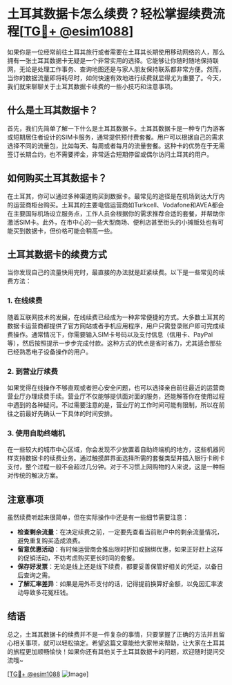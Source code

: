 # 土耳其数据卡怎么续费？轻松掌握续费流程[[TG💪+ @esim1088](https://t.me/s/esim1088)]

如果你是一位经常前往土耳其旅行或者需要在土耳其长期使用移动网络的人，那么拥有一张土耳其数据卡无疑是一个非常实用的选择。它能够让你随时随地保持联网，无论是处理工作事务、查询地图还是与家人朋友保持联系都非常方便。然而，当你的数据流量即将耗尽时，如何快速有效地进行续费就显得尤为重要了。今天，我们就来聊聊关于土耳其数据卡续费的一些小技巧和注意事项。

## 什么是土耳其数据卡？

首先，我们先简单了解一下什么是土耳其数据卡。土耳其数据卡是一种专门为游客或短期居住者设计的SIM卡服务，通常提供预付费套餐。用户可以根据自己的需求选择不同的流量包，比如每天、每周或者每月的流量套餐。这种卡的优势在于无需签订长期合约，也不需要押金，非常适合短期停留或偶尔访问土耳其的用户。

## 如何购买土耳其数据卡？

在土耳其，你可以通过多种渠道购买到数据卡。最常见的途径是在机场到达大厅内的运营商柜台购买。土耳其的主要电信运营商如Turkcell、Vodafone和AVEA都会在主要国际机场设立服务点，工作人员会根据你的需求推荐合适的套餐，并帮助你激活SIM卡。此外，在市中心的一些大型商场、便利店甚至街头的小摊贩处也有可能买到数据卡，但价格可能会稍高一些。

## 土耳其数据卡的续费方式

当你发现自己的流量快用完时，最直接的办法就是赶紧续费。以下是一些常见的续费方法：

### 1. 在线续费

随着互联网技术的发展，在线续费已经成为一种非常便捷的方式。大多数土耳其的数据卡运营商都提供了官方网站或者手机应用程序，用户只需登录账户即可完成续费操作。通常情况下，你需要输入SIM卡号码以及支付信息（信用卡、PayPal等），然后按照提示一步步完成付款。这种方式的优点是省时省力，尤其适合那些已经熟悉电子设备操作的用户。

### 2. 到营业厅续费

如果觉得在线操作不够直观或者担心安全问题，也可以选择亲自前往最近的运营商营业厅办理续费手续。营业厅不仅能够提供面对面的服务，还能解答你在使用过程中遇到的各种疑问。不过需要注意的是，营业厅的工作时间可能有限制，所以在前往之前最好先确认一下具体的时间安排。

### 3. 使用自助终端机

在一些较大的城市中心区域，你会发现不少放置着自助终端机的地方，这些机器同样支持数据卡的续费业务。通过触摸屏界面选择所需的套餐类型并插入银行卡刷卡支付，整个过程一般不会超过几分钟。对于不习惯上网购物的人来说，这是一种相对传统的解决方案。

## 注意事项

虽然续费听起来很简单，但在实际操作中还是有一些细节需要注意：

- **检查剩余流量**：在决定续费之前，一定要先查看当前账户中的剩余流量情况，避免重复购买造成浪费。
- **留意优惠活动**：有时候运营商会推出限时折扣或捆绑优惠，如果正好赶上这样的促销活动，不妨考虑购买更长时间的套餐。
- **保存好发票**：无论是线上还是线下续费，都要妥善保管好相关的凭证，以备日后查询之需。
- **了解汇率差异**：如果是用外币支付的话，记得提前换算好金额，以免因汇率波动导致多花冤枉钱。

## 结语

总之，土耳其数据卡的续费并不是一件复杂的事情，只要掌握了正确的方法并且留心相关事项，就可以轻松搞定。希望这篇文章能给大家带来帮助，让大家在土耳其的旅程更加顺畅愉快！如果你还有其他关于土耳其数据卡的问题，欢迎随时提问交流哦~

[[TG💪+ @esim1088](https://t.me/s/esim1088) ![Image](https://i.postimg.cc/4NQfJmqS/Snipaste-2025-05-13-00-14-12.png)]